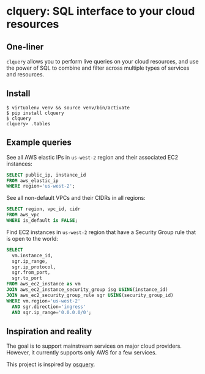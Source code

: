 # clquery: SQL interface to your cloud resources

## One-liner
`clquery` allows you to perform live queries on your cloud resources, and use the power of SQL to combine and filter across multiple types of services and resources.

## Install
```shell
$ virtualenv venv && source venv/bin/activate
$ pip install clquery
$ clquery
clquery> .tables
```

## Example queries
See all AWS elastic IPs in `us-west-2` region and their associated EC2 instances:
```sql
SELECT public_ip, instance_id
FROM aws_elastic_ip
WHERE region='us-west-2';
```

See all non-default VPCs and their CIDRs in all regions:
```sql
SELECT region, vpc_id, cidr
FROM aws_vpc
WHERE is_default is FALSE;
```

Find EC2 instances in `us-west-2` region that have a Security Group rule that is open to the world:
```sql
SELECT
  vm.instance_id,
  sgr.ip_range,
  sgr.ip_protocol,
  sgr.from_port,
  sgr.to_port
FROM aws_ec2_instance as vm
JOIN aws_ec2_instance_security_group isg USING(instance_id)
JOIN aws_ec2_security_group_rule sgr USING(security_group_id)
WHERE vm.region='us-west-2'
  AND sgr.direction='ingress'
  AND sgr.ip_range='0.0.0.0/0';
```

## Inspiration and reality
The goal is to support mainstream services on major cloud providers. However, it currently supports only AWS for a few services.

This project is inspired by [osquery](https://osquery.io/).
